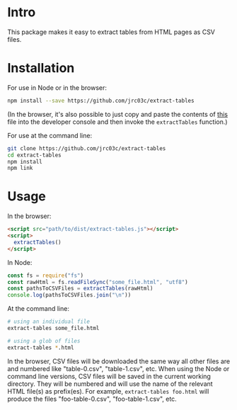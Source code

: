 # Intro

This package makes it easy to extract tables from HTML pages as CSV files.

# Installation

For use in Node or in the browser:

```bash
npm install --save https://github.com/jrc03c/extract-tables
```

(In the browser, it's also possible to just copy and paste the contents of [this](https://raw.githubusercontent.com/jrc03c/extract-tables/master/dist/extract-tables.js?token=GHSAT0AAAAAABUCGBMDT7OKMFVIHAG6TPXIYTMC3LA) file into the developer console and then invoke the `extractTables` function.)

For use at the command line:

```bash
git clone https://github.com/jrc03c/extract-tables
cd extract-tables
npm install
npm link
```

# Usage

In the browser:

```html
<script src="path/to/dist/extract-tables.js"></script>
<script>
  extractTables()
</script>
```

In Node:

```js
const fs = require("fs")
const rawHtml = fs.readFileSync("some_file.html", "utf8")
const pathsToCSVFiles = extractTables(rawHtml)
console.log(pathsToCSVFiles.join("\n"))
```

At the command line:

```bash
# using an individual file
extract-tables some_file.html

# using a glob of files
extract-tables *.html
```

In the browser, CSV files will be downloaded the same way all other files are and numbered like "table-0.csv", "table-1.csv", etc. When using the Node or command line versions, CSV files will be saved in the current working directory. They will be numbered and will use the name of the relevant HTML file(s) as prefix(es). For example, `extract-tables foo.html` will produce the files "foo-table-0.csv", "foo-table-1.csv", etc.
